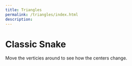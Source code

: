```yaml
---
title: Triangles
permalink: /triangles/index.html
description: 
---
```


# Classic Snake
<script language="javascript" type="text/javascript" src="libraries/p5.js">  </script>
<script languange='javascript' type='text/javascript' src='https://github.com/daki0607/daki0607.github.io/blob/master/triangle_centers.js'>  </script>

Move the verticies around to see how the centers change.



